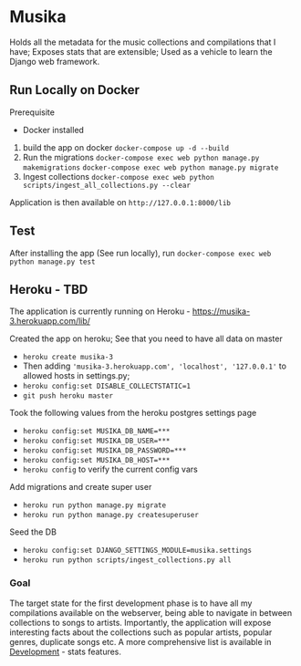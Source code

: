 # Musika
Holds all the metadata for the music collections and compilations that I have; Exposes stats that are extensible; Used as a vehicle to learn the Django web framework.

## Run Locally on Docker

Prerequisite
- Docker installed 

1. build the app on docker 
``` docker-compose up -d --build ```
2. Run the migrations
``` docker-compose exec web python manage.py makemigrations ```
``` docker-compose exec web python manage.py migrate ```
3. Ingest collections 
``` docker-compose exec web python scripts/ingest_all_collections.py --clear ```

Application is then available on `http://127.0.0.1:8000/lib`


## Test

After installing the app (See run locally), run
``` docker-compose exec web python manage.py test ```

## Heroku - TBD

The application is currently running on Heroku - https://musika-3.herokuapp.com/lib/

Created the app on heroku; See that you need to have all data on master
* ``` heroku create musika-3 ```
* Then adding ``` 'musika-3.herokuapp.com', 'localhost', '127.0.0.1' ``` to allowed hosts in settings.py;
* ``` heroku config:set DISABLE_COLLECTSTATIC=1 ```
* ``` git push heroku master ```

Took the following values from the heroku postgres settings page
* ``` heroku config:set MUSIKA_DB_NAME=*** ```
* ``` heroku config:set MUSIKA_DB_USER=*** ```
* ``` heroku config:set MUSIKA_DB_PASSWORD=*** ```
* ``` heroku config:set MUSIKA_DB_HOST=*** ```
* ``` heroku config ```  to verify  the current config vars

Add migrations and create super user
* ``` heroku run python manage.py migrate ```
* ``` heroku run python manage.py createsuperuser ```

Seed the DB
* ``` heroku config:set DJANGO_SETTINGS_MODULE=musika.settings ```
* ``` heroku run python scripts/ingest_collections.py all ```

### Goal
The target state for the first development phase is to have all my compilations available on the webserver,
being able to navigate in between collections to songs to artists. Importantly, the application will expose interesting facts about the collections such as popular artists, popular genres, duplicate songs etc.
A more comprehensive list is available in [Development](Development.md)  - stats features.

